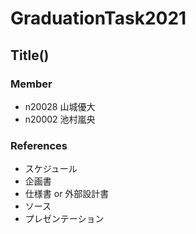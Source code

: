 # GraduationTask2021

## Title()


### Member

- n20028 山城優大
- n20002 池村嵐央

### References

- スケジュール
- 企画書
- 仕様書 or 外部設計書
- ソース
- プレゼンテーション
